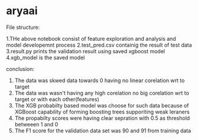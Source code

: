 # aryaai

File structure:

  1.THe above notebook consist of feature exploration and analysis and model developemnt process
  2.test_pred.csv containig the result of test data
  3.result.py prints the validation result using saved xgboost model
  4.xgb_model is the saved model


conclusion:

  1. The data was skwed data towards 0 having no linear corelation wrt to target
  2. The data was wasn't having any high corelation no big corelation wrt to target or with each other(features)
  3. The XGB probabilty based model was choose for such data because of XGBoost capability of forming boosting trees supporiting weak leraners
  4. The propabilty scores were having clear sepration with 0.5 as threshold betweeen 1 and 0
  5. The F1 score for the validation data set was 90 and 91 from training data

